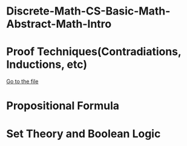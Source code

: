 # Discrete-Math-CS-Basic-Math-Abstract-Math-Intro
# Proof Techniques(Contradiations, Inductions, etc)
[Go to the file](Introduction%to%Abstract%Mathematics.pdf)

# Propositional Formula
# Set Theory and Boolean Logic
